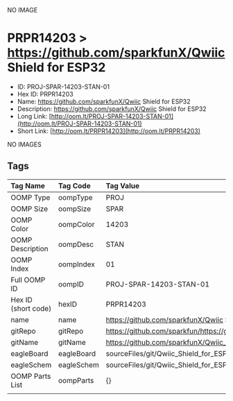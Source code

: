 


  
NO IMAGE  
# PRPR14203 > https://github.com/sparkfunX/Qwiic Shield for ESP32

- ID: PROJ-SPAR-14203-STAN-01
- Hex ID: PRPR14203
- Name: https://github.com/sparkfunX/Qwiic Shield for ESP32
- Description: https://github.com/sparkfunX/Qwiic Shield for ESP32
- Long Link: [http://oom.lt/PROJ-SPAR-14203-STAN-01](http://oom.lt/PROJ-SPAR-14203-STAN-01)
- Short Link: [http://oom.lt/PRPR14203](http://oom.lt/PRPR14203)
  
NO IMAGES  
## Tags
  

|Tag Name|Tag Code|Tag Value|
| :--- | :--- | :--- |
|OOMP Type|oompType|PROJ|
|OOMP Size|oompSize|SPAR|
|OOMP Color|oompColor|14203|
|OOMP Description|oompDesc|STAN|
|OOMP Index|oompIndex|01|
|Full OOMP ID|oompID|PROJ-SPAR-14203-STAN-01|
|Hex ID (short code)|hexID|PRPR14203|
|name|name|https://github.com/sparkfunX/Qwiic Shield for ESP32|
|gitRepo|gitRepo|https://github.com/sparkfun/https://github.com/sparkfunX/Qwiic_Shield_for_ESP32|
|gitName|gitName|https://github.com/sparkfunX/Qwiic_Shield_for_ESP32|
|eagleBoard|eagleBoard|sourceFiles/git/Qwiic_Shield_for_ESP32/Hardware/Sparkfun_Qwiic_Shield_for_ESP32.brd|
|eagleSchem|eagleSchem|sourceFiles/git/Qwiic_Shield_for_ESP32/Hardware/Sparkfun_Qwiic_Shield_for_ESP32.sch|
|OOMP Parts List|oompParts|{}|
||||
